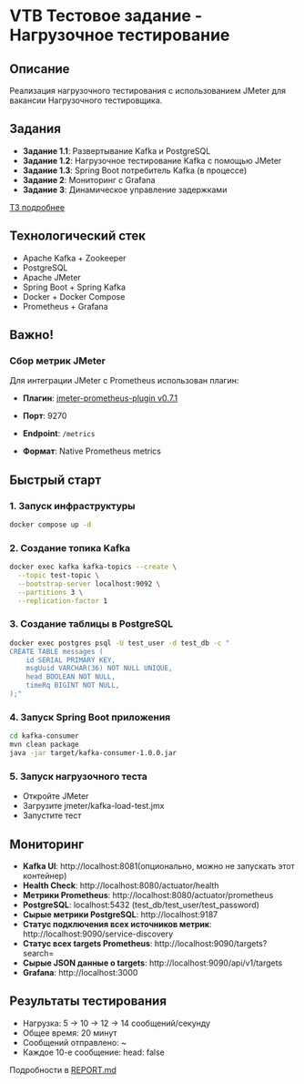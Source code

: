 # VTB Тестовое задание - Нагрузочное тестирование

## Описание
Реализация нагрузочного тестирования с использованием JMeter для вакансии Нагрузочного тестировщика. 

## Задания
- **Задание 1.1**: Развертывание Kafka и PostgreSQL
- **Задание 1.2**: Нагрузочное тестирование Kafka с помощью JMeter
- **Задание 1.3**: Spring Boot потребитель Kafka (в процессе)
- **Задание 2**: Мониторинг с Grafana
- **Задание 3**: Динамическое управление задержками
  
[ТЗ подробнее](./VTB_test_task/Тестовое_задание.docx)

## Технологический стек
- Apache Kafka + Zookeeper
- PostgreSQL
- Apache JMeter
- Spring Boot + Spring Kafka
- Docker + Docker Compose
- Prometheus + Grafana

## Важно!

### Сбор метрик JMeter
Для интеграции JMeter с Prometheus использован плагин:
- **Плагин**:  [jmeter-prometheus-plugin v0.7.1](https://github.com/topics/jmeter-plugin)

- **Порт**: 9270
- **Endpoint**: `/metrics`
- **Формат**: Native Prometheus metrics
  
## Быстрый старт

### 1. Запуск инфраструктуры
```bash
docker compose up -d
```

### 2. Создание топика Kafka
```bash
docker exec kafka kafka-topics --create \
  --topic test-topic \
  --bootstrap-server localhost:9092 \
  --partitions 3 \
  --replication-factor 1
  ```

### 3. Создание таблицы в PostgreSQL

```bash
docker exec postgres psql -U test_user -d test_db -c "
CREATE TABLE messages (
    id SERIAL PRIMARY KEY,
    msgUuid VARCHAR(36) NOT NULL UNIQUE,
    head BOOLEAN NOT NULL,
    timeRq BIGINT NOT NULL,
);"
```

### 4. Запуск Spring Boot приложения
 ```bash
 cd kafka-consumer
mvn clean package
java -jar target/kafka-consumer-1.0.0.jar
```

### 5. Запуск нагрузочного теста
 
- Откройте JMeter
- Загрузите jmeter/kafka-load-test.jmx
- Запустите тест

##  Мониторинг

- **Kafka UI**: http://localhost:8081(опционально, можно не запускать этот контейнер)
- **Health Check**: http://localhost:8080/actuator/health
- **Метрики Prometheus**: http://localhost:8080/actuator/prometheus
- **PostgreSQL**: localhost:5432 (test_db/test_user/test_password)
- **Cырые метрики PostgreSQL**: http://localhost:9187
- **Cтатус подключения всех источников метрик**: http://localhost:9090/service-discovery
- **Cтатус всех targets Prometheus**: http://localhost:9090/targets?search=
- **Cырые JSON данные о targets**: http://localhost:9090/api/v1/targets
- **Grafana**: http://localhost:3000





## Результаты тестирования
- Нагрузка: 5 -> 10 -> 12 -> 14 сообщений/секунду
- Общее время: 20 минут
- Сообщений отправлено: ~
- Каждое 10-е сообщение: head: false

Подробности в [REPORT.md](./VTB_test_task/REPORT.md)
